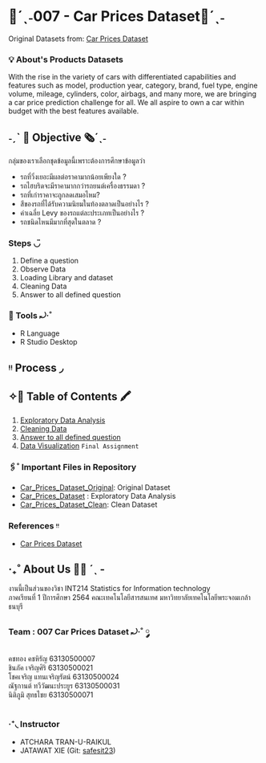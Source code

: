 # 🚗´ˎ˗007 - Car Prices Dataset🚙´ˎ˗
Original Datasets from: [Car Prices Dataset](https://www.kaggle.com/sidharth178/car-prices-dataset)

### 💡 About's Products Datasets
With the rise in the variety of cars with differentiated capabilities and features such as model, production year, category, brand, fuel type, engine volume, mileage, cylinders, color, airbags, and many more, we are bringing a car price prediction challenge for all. We all aspire to own a car within budget with the best features available. 
## ˗ˏˋ 💭  Objective 🗞´ˎ˗
กลุ่มของเราเลือกชุดข้อมูลนี้เพราะต้องการศึกษาข้อมูลว่า <br>
- รถที่วิ่งเยอะมีผลต่อราคามากน้อยเพียงใด ?
- รถไฮบริดจะมีราคามากกว่ารถยนต์เครื่องธรรมดา ?
- รถที่เก่าราคาจะถูกลดเสมอไหม?
- สีของรถที่ได้รับความนิยมในท้องตลาดเป็นอย่างไร ?
- ค่าเฉลี่ย Levy ของรถแต่ละประเภทเป็นอย่างไร ?
- รถชนิดไหนมีมากที่สุดในตลาด ?


### Steps ◡̈
1. Define a question
2. Observe Data
3. Loading Library and dataset
4. Cleaning Data
5. Answer to all defined question

### 🧰 Tools ⤾·˚

- R Language
- R Studio Desktop

## ᵎᵎ Process ◞

## ✧📓 Table of Contents 🖍

1. [Exploratory Data Analysis](./term%20assignment/midterm/Data%20Exploration)
2. [Cleaning Data](./term%20assignment/midterm/Cleaning%20Data)
3. [Answer to all defined question](./term%20assignment/midterm)
4. [Data Visualization](./term%20assignment/midterm/README.md) `Final Assignment`

### 🖇˚ Important Files in Repository  

- [Car_Prices_Dataset_Original](./term%20assignment/midterm/Data%20Exploration/Car_Prices_Dataset_Original.csv): Original Dataset
- [Car_Prices_Dataset](./term%20assignment/midterm/Data%20Exploration/ExplorationCar.R) : Exploratory Data Analysis
- [Car_Prices_Dataset_Clean](./term%20assignment/midterm/Cleaning%20Data/Car_Prices_Dataset_Clean.csv): Clean Dataset

### References ᵎᵎ 
- [Car Prices Dataset](https://www.kaggle.com/sidharth178/car-prices-dataset)


## ‧₊˚ About Us 🖐🏻 ˊˎ -
งานนี้เป็นส่วนของวิชา INT214 Statistics for Information technology <br/> ภาคเรียนที่ 1 ปีการศึกษา 2564 คณะเทคโนโลยีสารสนเทศ มหาวิทยาลัยเทคโนโลยีพระจอมเกล้าธนบุรี
### Team : 007 Car Prices Dataset ⤾·˚ ༘
คชทอง คชหิรัญ           63130500007  <br/>
ชินภัค เจริญศิริ            63130500021  <br/>
โชคเจริญ แทนเจริญรัตน์     63130500024 <br/>
ณัฐกานต์ ทวีวัฒนะประยูร     63130500031 <br/>
นิติภูมิ สุทธไชย            63130500071 <br/>
 <br/>

### ‧⁺◟ Instructor 
- ATCHARA TRAN-U-RAIKUL
- JATAWAT XIE (Git: [safesit23](https://github.com/safesit23))
